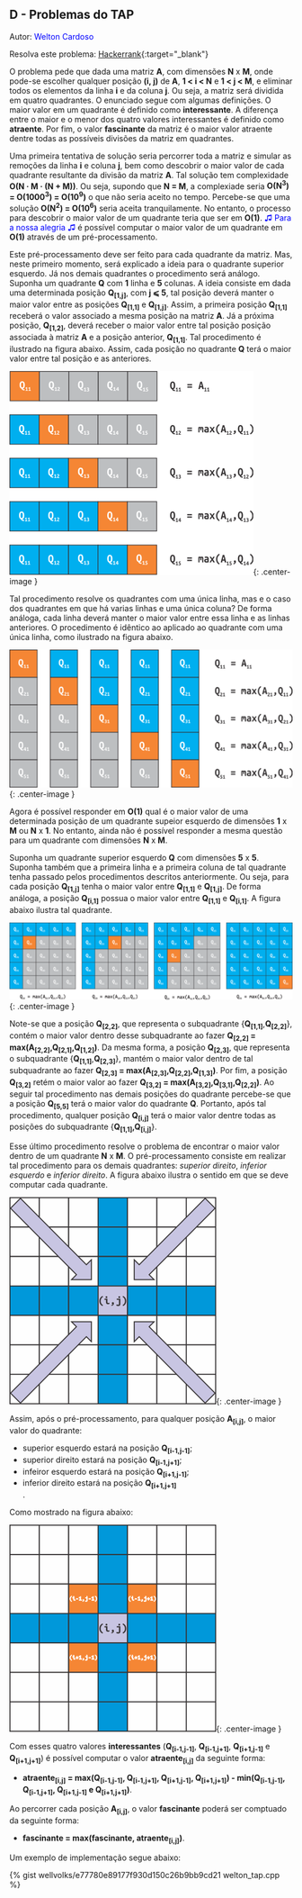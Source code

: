 ## D - Problemas do TAP
<div id="tap"></div>

Autor: <font color = "blue">Welton Cardoso</font>

Resolva este problema: [Hackerrank][hackerrank-d]{:target="_blank"}

O problema pede que dada uma matriz **A**, com dimensões **N** x **M**, onde pode-se escolher qualquer posição **(i, j)** de **A**, **1 < i < N** e **1 < j < M**, e eliminar todos os elementos da linha **i** e da coluna **j**. Ou seja, a matriz será dividida em quatro quadrantes. O enunciado segue com algumas definições. O maior valor em um quadrante é definido
como **interessante**. A diferença entre o maior e o menor dos quatro valores interessantes é definido
como **atraente**. Por fim, o valor **fascinante** da matriz é o maior valor atraente dentre todas as
possíveis divisões da matriz em quadrantes.

Uma primeira tentativa de solução seria percorrer toda a matriz e simular as remoções da linha **i** e coluna **j**, bem como descobrir o maior valor de cada quadrante resultante da divisão da matriz **A**. Tal solução tem complexidade <b>O(N &middot; M &middot; (N + M))</b>. Ou seja, supondo que **N = M**, a complexiade seria <b>O(N<sup>3</sup>) = O(1000<sup>3</sup>) = O(10<sup>9</sup>)</b> o que não seria aceito no tempo. Percebe-se que uma solução <b>O(N<sup>2</sup>) = O(10<sup>6</sup>)</b> seria aceita tranquilamente. No entanto, o processo para descobrir o maior valor de um quadrante teria que ser em <b>O(1)</b>. <span style="color:blue"> &#9835; Para a nossa alegria &#9835; </span> é possível computar o maior valor de um quadrante em <b>O(1)</b> através de um pré-processamento. 

Este pré-processamento deve ser feito para cada quadrante da matriz. Mas, neste primeiro momento, será explicado a ideia para o quadrante superior esquerdo. Já nos demais quadrantes o procedimento será análogo. Suponha um quadrante **Q** com **1** linha e **5** colunas. A ideia consiste em dada uma determinada posição <b>Q<sub>[1,j]</sub></b>, com <b>j &#10877; 5</b>, tal posição deverá manter o maior valor entre as posições <b>Q<sub>[1,1]</sub></b> e <b>Q<sub>[1,j]</sub></b>. Assim, a primeira posição <b>Q<sub>[1,1]</sub></b> receberá o valor associado a mesma posição na matriz **A**. Já a próxima posição, <b>Q<sub>[1,2]</sub></b>, deverá receber o maior valor entre tal posição posição associada à matriz **A** e a posição anterior, <b>Q<sub>[1,1]</sub></b>. Tal procedimento é ilustrado na figura abaixo. Assim, cada posição no quadrante **Q** terá o maior valor entre tal posição e as anteriores.

![d1](/_assets/images/tap1.png){: .center-image }

Tal procedimento resolve os quadrantes com uma única linha, mas e o caso dos quadrantes em que há varias linhas e uma única coluna? De forma análoga, cada linha deverá manter o maior valor entre essa linha e as linhas anteriores. O procedimento é idêntico ao aplicado ao quadrante com uma única linha, como ilustrado na figura abaixo.

![d2](/_assets/images/tap2.png){: .center-image }

Agora é possível responder em **O(1)** qual é o maior valor de uma determinada posição de um quadrante supeior esquerdo de dimensões **1** x **M** ou **N** x **1**. No entanto, ainda não é possível responder a mesma questão para um quadrante com dimensões **N** x **M**. 

Suponha um quadrante superior esquerdo **Q** com dimensões **5** x **5**. Suponha também que a primeira linha e a primeira coluna de tal quadrante tenha passado pelos procedimentos descritos anteriormente. Ou seja, para cada posição <b>Q<sub>[1,j]</sub></b> tenha o maior valor entre <b>Q<sub>[1,1]</sub></b> e <b>Q<sub>[1,j]</sub></b>. De forma análoga, a posição <b>Q<sub>[i,1]</sub></b> possua o maior valor entre <b>Q<sub>[1,1]</sub></b> e <b>Q<sub>[i,1]</sub></b>. A figura abaixo ilustra tal quadrante.

![d3](/_assets/images/tap3.png){: .center-image }

Note-se que a posição <b>Q<sub>[2,2]</sub></b>, que representa o subquadrante {<b>Q<sub>[1,1]</sub></b>,<b>Q<sub>[2,2]</sub></b>}, contém o maior valor dentro desse subquadrante ao fazer <b>Q<sub>[2,2]</sub> = max(A<sub>[2,2]</sub>,Q<sub>[2,1]</sub>,Q<sub>[1,2]</sub>)</b>. Da mesma forma, a posição <b>Q<sub>[2,3]</sub></b>, que representa o subquadrante {<b>Q<sub>[1,1]</sub></b>,<b>Q<sub>[2,3]</sub></b>}, mantém o maior valor dentro de tal subquadrante ao fazer <b>Q<sub>[2,3]</sub> = max(A<sub>[2,3]</sub>,Q<sub>[2,2]</sub>,Q<sub>[1,3]</sub>)</b>. Por fim, a posição <b>Q<sub>[3,2]</sub></b> retém o maior valor ao fazer <b>Q<sub>[3,2]</sub> = max(A<sub>[3,2]</sub>,Q<sub>[3,1]</sub>,Q<sub>[2,2]</sub>)</b>. Ao seguir tal procedimento nas demais posições do quadrante percebe-se que a posição <b>Q<sub>[5,5]</sub></b> terá o maior valor do quadrante **Q**. Portanto, após tal procedimento, qualquer posição <b>Q<sub>[i,j]</sub></b> terá o maior valor dentre todas as posições do subquadrante {<b>Q<sub>[1,1]</sub>,Q<sub>[i,j]</sub></b>}.

Esse último procedimento resolve o problema de encontrar o maior valor dentro de um quadrante **N** x **M**. O pré-processamento consiste em realizar tal procedimento para os demais quadrantes: *superior direito*, *inferior esquerdo* e *inferior direito*. A figura abaixo ilustra o sentido em que se deve computar cada quadrante.

![d1](/_assets/images/mat_seta.png){: .center-image }

Assim, após o pré-processamento, para qualquer posição <b>A<sub>[i,j]</sub></b>, o maior valor do quadrante:
<ul>
  <li> superior esquerdo estará na posição <b>Q<sub>[i-1,j-1]</sub></b>; </li>
  <li> superior direito estará na posição <b>Q<sub>[i-1,j+1]</sub></b>;</li>
  <li> infeiror esquerdo estará na posição <b>Q<sub>[i+1,j-1]</sub></b>;</li>
  <li> inferior direito estará na posição <b>Q<sub>[i+1,j+1]</sub></b></li>.
</ul>

Como mostrado na figura abaixo:

![d1](/_assets/images/mat_pos.png){: .center-image }
    
Com esses quatro valores **interessantes** (<b>Q<sub>[i-1,j-1]</sub></b>, <b>Q<sub>[i-1,j+1]</sub></b>, <b>Q<sub>[i+1,j-1]</sub></b> e <b>Q<sub>[i+1,j+1]</sub></b>) é possível computar o valor <b>atraente<sub>[i,j]</sub></b> da seguinte forma:
<ul>
  <li> <b>atraente<sub>[i,j]</sub> = max(<b>Q<sub>[i-1,j-1]</sub></b>, <b>Q<sub>[i-1,j+1]</sub></b>, <b>Q<sub>[i+1,j-1]</sub></b>, <b>Q<sub>[i+1,j+1]</sub></b>) - min(<b>Q<sub>[i-1,j-1]</sub></b>, <b>Q<sub>[i-1,j+1]</sub></b>, <b>Q<sub>[i+1,j-1]</sub></b> e <b>Q<sub>[i+1,j+1]</sub></b>)</b>.</li>
</ul>

Ao percorrer cada posição <b>A<sub>[i,j]</sub></b>, o valor **fascinante** poderá ser comptuado da seguinte forma:

<ul>
  <li> <b>fascinante = max(fascinante, atraente<sub>[i,j]</sub>)</b>. </li>
</ul>

Um exemplo de implementação segue abaixo:

{% gist wellvolks/e77780e89177f930d150c26b9bb9cd21 welton_tap.cpp %}

[hackerrank-d]: https://www.hackerrank.com/contests/2-competicao-de-programacao-infufg-20182/challenges/problemas-do-tap
